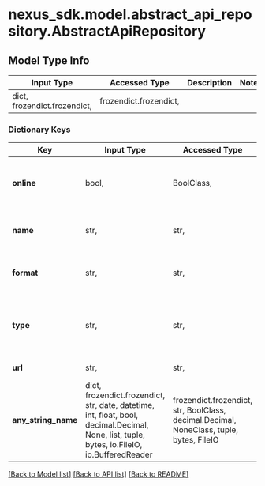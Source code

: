 # nexus_sdk.model.abstract_api_repository.AbstractApiRepository

## Model Type Info

| Input Type                   | Accessed Type          | Description | Notes |
| ---------------------------- | ---------------------- | ----------- | ----- |
| dict, frozendict.frozendict, | frozendict.frozendict, |             |

### Dictionary Keys

| Key                 | Input Type                                                                                                                                  | Accessed Type                                                                           | Description                                                        | Notes                                                    |
| ------------------- | ------------------------------------------------------------------------------------------------------------------------------------------- | --------------------------------------------------------------------------------------- | ------------------------------------------------------------------ | -------------------------------------------------------- |
| **online**          | bool,                                                                                                                                       | BoolClass,                                                                              | Whether this repository accepts incoming requests                  |
| **name**            | str,                                                                                                                                        | str,                                                                                    | A unique identifier for this repository                            | [optional]                                               |
| **format**          | str,                                                                                                                                        | str,                                                                                    | Component format held in this repository                           | [optional]                                               |
| **type**            | str,                                                                                                                                        | str,                                                                                    | Controls if deployments of and updates to artifacts are allowed    | [optional] must be one of ["hosted", "proxy", "group", ] |
| **url**             | str,                                                                                                                                        | str,                                                                                    | URL to the repository                                              | [optional]                                               |
| **any_string_name** | dict, frozendict.frozendict, str, date, datetime, int, float, bool, decimal.Decimal, None, list, tuple, bytes, io.FileIO, io.BufferedReader | frozendict.frozendict, str, BoolClass, decimal.Decimal, NoneClass, tuple, bytes, FileIO | any string name can be used but the value must be the correct type | [optional]                                               |

[[Back to Model list]](../../README.md#documentation-for-models) [[Back to API list]](../../README.md#documentation-for-api-endpoints) [[Back to README]](../../README.md)
